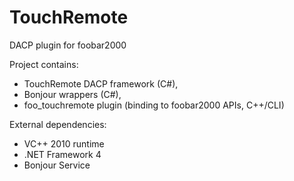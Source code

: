 TouchRemote
===========

DACP plugin for foobar2000

Project contains:
 - TouchRemote DACP framework (C#), 
 - Bonjour wrappers (C#),
 - foo_touchremote plugin (binding to foobar2000 APIs, C++/CLI)


External dependencies:
 - VC++ 2010 runtime
 - .NET Framework 4
 - Bonjour Service

